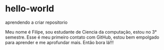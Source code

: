 # hello-world
aprendendo a criar repositorio

Meu nome é Filipe, sou estudante de Ciencia da computação, estou no 3° semestre.
Esse é meu primeiro contato com GitHub, estou bem empolgado para aprender e me aprofundar mais.
Então bora lá!!!
